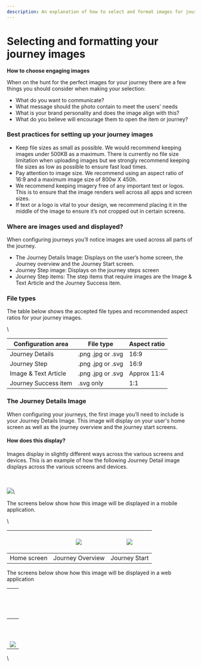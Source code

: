 ```yaml
---
description: An explanation of how to select and format images for journeys
---
```


# Selecting and formatting your journey images

**How to choose engaging images**

When on the hunt for the perfect images for your journey there are a few things you should consider when making your selection:



* What do you want to communicate?&#x20;
* What message should the photo contain to meet the users' needs
* What is your brand personality and does the image align with this?
* What do you believe will encourage them to open the item or journey?

### Best practices for setting up your journey images

* Keep file sizes as small as possible. We would recommend keeping images under 500KB as a maximum. There is currently no file size limitation when uploading images but we strongly recommend keeping file sizes as low as possible to ensure fast load times.&#x20;
* Pay attention to image size. We recommend using an aspect ratio of 16:9 and a maximum image size of 800w X 450h.
* We recommend keeping imagery free of any important text or logos.\
  This is to ensure that the image renders well across all apps and screen sizes.&#x20;
* If text or a logo is vital to your design, we recommend placing it in the middle of the image to ensure it’s not cropped out in certain screens.

### Where are images used and displayed?

When configuring journeys you’ll notice images are used across all parts of the journey.&#x20;

* The Journey Details Image: Displays on the user’s home screen, the Journey overview and the Journey Start screen.
* Journey Step image: Displays on the journey steps screen
* Journey Step items: The step items that require images are the Image & Text Article and the Journey Success item.

### File types

The table below shows the accepted file types and recommended aspect ratios for your journey images.&#x20;

\


| Configuration area   | File type          | Aspect ratio |
| -------------------- | ------------------ | ------------ |
| Journey Details      | .png  .jpg or .svg | 16:9         |
| Journey Step         | .png  .jpg or .svg | 16:9         |
| Image & Text Article | .png  .jpg or .svg | Approx 11:4  |
| Journey Success item | .svg only          | 1:1          |

### The Journey Details Image

When configuring your journeys, the first image you’ll need to include is your Journey Details Image. This image will display on your user's home screen as well as the journey overview and the journey start screens.

#### How does this display?

Images display in slightly different ways across the various screens and devices. This is an example of how the following Journey Detail image displays across the various screens and devices.

\
\
![](https://lh7-us.googleusercontent.com/CVN7ou4UznN6wB4IUNUg96NhyF3KH-lXmpVuvBxQGeW1mmiCp6knNeConiTAxkuCEQtHu-8pfMMWc1pnvjToCHDZcObVwgclEhQ\_WJu3upDFh962-vk0\_XCGiOoHBeecbyZcSdV-ZbuCDl-b080Sfv8)\


The screens below show how this image will be displayed in a mobile application.

\


| <p><br><img src="https://lh7-us.googleusercontent.com/9cKMTzxNDS2HPkDaZcsB1w5RI6z8L1HSE2skgWa-nWgP3sQYAV45V2VHt-gqIhKroI-QsdFINkxZtj0vceDYMMPJYbR-O8DJLpwWkxqbZgQ6GhDzticQWo2mPuQuAwW-bDEHsI9WhKtlaQG4KOmmuxQ" alt=""></p> | ![](https://lh7-us.googleusercontent.com/KcXGY5QBSeiCLsWQM\_1yJ9bujkWcgtCaB16X5x578YjGFWBVLfjD2ZrulnA52kBLWWBNLLkLfIgOsP9hLV8zaHken2pJ9HswwU5QKl\_h4Liy6TOagtz2zovhYQBJnXMhyhy3UmvNaG\_kbI4EMdbYuis) | ![](https://lh7-us.googleusercontent.com/7mVIkNhORB6yBFMugULtFcBrnDrUkgb5vd-1QdQb9Ugn3wUr-CpGbMIY8t\_coTzwAuEL4gcLZBgCaxL\_QnuE9LQzWWO9b7RFHj1O\_JI8V2rEtFJ-qF\_z\_uADwmWpq-HWH\_R\_TykBs5QQq40gF5DuZ9E) |
| -------------------------------------------------------------------------------------------------------------------------------------------------------------------------------------------------------------------------- | ---------------------------------------------------------------------------------------------------------------------------------------------------------------------------------------------------- | -------------------------------------------------------------------------------------------------------------------------------------------------------------------------------------------------------- |
| Home screen                                                                                                                                                                                                                |           Journey Overview                                                                                                                                                                           |                 Journey Start                                                                                                                                                                            |

The screens below show how this image will be displayed in a web application

| <p><br><br><img src="https://lh7-us.googleusercontent.com/UORo8Td2FebK2rkW6ISyS5nH_LPNb6XlDYRi2GG1jL-aQ93DqtubmVpt6XUFSiTQqcSoIa4jG-aNCKv-AMUH3lRfxuJHz4putZy88FMm_LJcnAAVFNt1QJ9nI-_fiCp8hsooqU8Cdz_58r2AY6JlFuo" alt=""></p> |
| ------------------------------------------------------------------------------------------------------------------------------------------------------------------------------------------------------------------------------ |
| <p><br><img src="https://lh7-us.googleusercontent.com/A4NzF_ARBBuyeJSa44umwrehZQr_zXAWPelZugs6iy1EhXgSHgRG8QZLmzNd_o8H_GKgfRzqKjQfZwVy--BcmXbGluHXJsO7KHS3aftH1DUjF4SsRHU2DMZ9NbaI8_mHOa5R41ub0mhhvYfG_kuqh5w" alt=""></p>     |
| ![](https://lh7-us.googleusercontent.com/mfSUpAF0ono5pvD8kx04cy2BMR5lcVTDoF89NwKEb17bZnCUwwXkCu5AH\_ANbE563cS6tiJukLHtF\_tdD3XDB7BfO-0Z5OBtIq0dPWEkAYEz-heacOjxKTr3ZHVEUqbdDz7iXPVRXXdYkFJaiBRDErU)                            |

\
